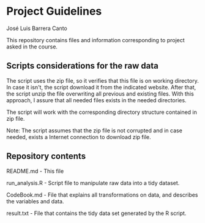 # Project Guidelines

José Luis Barrera Canto

This repository contains files and information corresponding to project asked in the course.

## Scripts considerations for the raw data

The script uses the zip file, so it verifies that this file is on working directory. In case it isn't, the script download it from the indicated website. After that, the script unzip the file overwriting all previous and existing files. With this approach, I assure that all needed files exists in the needed directories.

The script will work with the corresponding directory structure contained in zip file.

Note: The script assumes that the zip file is not corrupted and in case needed, exists a Internet connection to download zip file.

## Repository contents

README.md - This file

run_analysis.R - Script file to manipulate raw data into a tidy dataset.

CodeBook.md - File that explains all transformations on data, and describes the variables and data.

result.txt - File that contains the tidy data set generated by the R script.